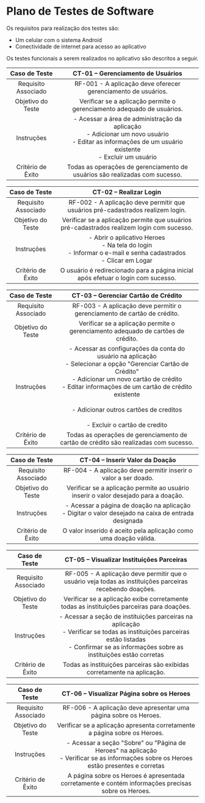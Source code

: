 # Plano de Testes de Software

Os requisitos para realização dos testes são:

- Um celular com o sistema Android
- Conectividade de internet para acesso ao aplicativo


Os testes funcionais a serem realizados no aplicativo são descritos a seguir.




| **Caso de Teste** | **CT-01 – Gerenciamento de Usuários** |
|:---:|:---:|
| Requisito Associado | RF-001 - A aplicação deve oferecer gerenciamento de usuários. |
| Objetivo do Teste | Verificar se a aplicação permite o gerenciamento adequado de usuários. |
| Instruções | - Acessar a área de administração da aplicação <br> - Adicionar um novo usuário <br> - Editar as informações de um usuário existente <br> - Excluir um usuário |
| Critério de Êxito | Todas as operações de gerenciamento de usuários são realizadas com sucesso. |


| **Caso de Teste** | **CT-02 – Realizar Login** |
|:---:|:---:|
| Requisito Associado | RF-002 - A aplicação deve permitir que usuários pré-cadastrados realizem login. |
| Objetivo do Teste | Verificar se a aplicação permite que usuários pré-cadastrados realizem login com sucesso. |
| Instruções | - Abrir o aplicativo Heroes <br> - Na tela do login </br>- Informar o e-mail e senha cadastrados <br> - Clicar em Logar |
| Critério de Êxito | O usuário é redirecionado para a página inicial após efetuar o login com sucesso. |


| **Caso de Teste** | **CT-03 – Gerenciar Cartão de Crédito** |
|:---:|:---:|
| Requisito Associado | RF-003 - A aplicação deve permitir o gerenciamento de cartão de crédito. |
| Objetivo do Teste | Verificar se a aplicação permite o gerenciamento adequado de cartões de crédito. |
| Instruções | - Acessar as configurações da conta do usuário na aplicação <br> - Selecionar a opção "Gerenciar Cartão de Crédito" <br> - Adicionar um novo cartão de crédito <br> - Editar informações de um cartão de crédito existente </br> <br> - Adicionar outros cartões de creditos </br> <br>- Excluir o cartão de credito</br>|
| Critério de Êxito | Todas as operações de gerenciamento de cartão de crédito são realizadas com sucesso. |


| **Caso de Teste** | **CT-04 – Inserir Valor da Doação** |
|:---:|:---:|
| Requisito Associado | RF-004 - A aplicação deve permitir inserir o valor a ser doado. |
| Objetivo do Teste | Verificar se a aplicação permite ao usuário inserir o valor desejado para a doação. |
| Instruções | - Acessar a página de doação na aplicação <br> - Digitar o valor desejado na caixa de entrada designada |
| Critério de Êxito | O valor inserido é aceito pela aplicação como uma doação válida. |


| **Caso de Teste** | **CT-05 – Visualizar Instituições Parceiras** |
|:---:|:---:|
| Requisito Associado | RF-005 - A aplicação deve permitir que o usuário veja todas as instituições parceiras recebendo doações. |
| Objetivo do Teste | Verificar se a aplicação exibe corretamente todas as instituições parceiras para doações. |
| Instruções | - Acessar a seção de instituições parceiras na aplicação <br> - Verificar se todas as instituições parceiras estão listadas <br> - Confirmar se as informações sobre as instituições estão corretas |
| Critério de Êxito | Todas as instituições parceiras são exibidas corretamente na aplicação. |


| **Caso de Teste** | **CT-06 – Visualizar Página sobre os Heroes** |
|:---:|:---:|
| Requisito Associado | RF-006 - A aplicação deve apresentar uma página sobre os Heroes. |
| Objetivo do Teste | Verificar se a aplicação apresenta corretamente a página sobre os Heroes. |
| Instruções | - Acessar a seção "Sobre" ou "Página de Heroes" na aplicação <br> - Verificar se as informações sobre os Heroes estão presentes e corretas |
| Critério de Êxito | A página sobre os Heroes é apresentada corretamente e contém informações precisas sobre os Heroes. |
